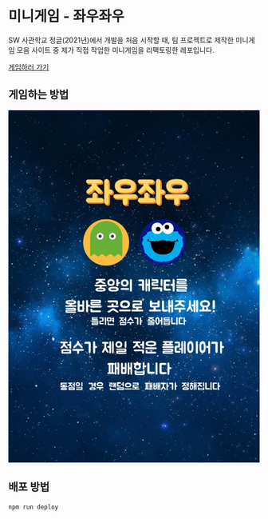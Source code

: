 # 미니게임 - 좌우좌우

SW 사관학교 정글(2021년)에서 개발을 처음 시작할 때, 팀 프로젝트로 제작한 미니게임 모음 사이트 중 제가 직접 작업한 미니게임을 리팩토링한 레포입니다.

[게임하러 가기](https://logone72.github.io/mini-game-left-or-right/)

## 게임하는 방법

<img src="./src/assets/tutorialLeftRight.png" alt="game-tutorial" />

## 배포 방법

```bash
npm run deploy
```
